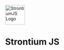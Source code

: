 <img alt="StrontiumJS Logo" src="https://raw.githubusercontent.com/StrontiumJS/Framework/master/assets/logos/Logo%402x.png" width="64">

# Strontium JS